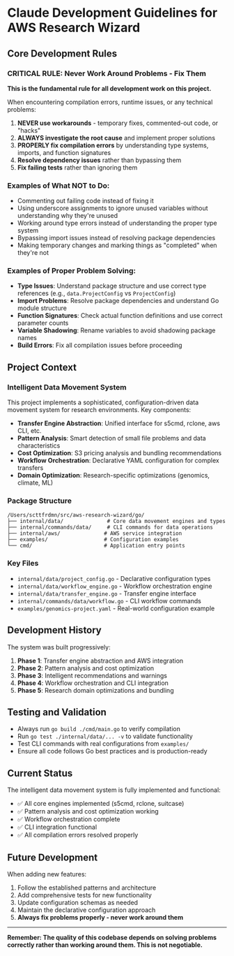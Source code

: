 # Claude Development Guidelines for AWS Research Wizard

## Core Development Rules

### **CRITICAL RULE: Never Work Around Problems - Fix Them**

**This is the fundamental rule for all development work on this project.**

When encountering compilation errors, runtime issues, or any technical problems:

1. **NEVER use workarounds** - temporary fixes, commented-out code, or "hacks"
2. **ALWAYS investigate the root cause** and implement proper solutions
3. **PROPERLY fix compilation errors** by understanding type systems, imports, and function signatures
4. **Resolve dependency issues** rather than bypassing them
5. **Fix failing tests** rather than ignoring them

### Examples of What NOT to Do:
- Commenting out failing code instead of fixing it
- Using underscore assignments to ignore unused variables without understanding why they're unused
- Working around type errors instead of understanding the proper type system
- Bypassing import issues instead of resolving package dependencies
- Making temporary changes and marking things as "completed" when they're not

### Examples of Proper Problem Solving:
- **Type Issues**: Understand package structure and use correct type references (e.g., `data.ProjectConfig` vs `ProjectConfig`)
- **Import Problems**: Resolve package dependencies and understand Go module structure
- **Function Signatures**: Check actual function definitions and use correct parameter counts
- **Variable Shadowing**: Rename variables to avoid shadowing package names
- **Build Errors**: Fix all compilation issues before proceeding

## Project Context

### Intelligent Data Movement System
This project implements a sophisticated, configuration-driven data movement system for research environments. Key components:

- **Transfer Engine Abstraction**: Unified interface for s5cmd, rclone, aws CLI, etc.
- **Pattern Analysis**: Smart detection of small file problems and data characteristics
- **Cost Optimization**: S3 pricing analysis and bundling recommendations
- **Workflow Orchestration**: Declarative YAML configuration for complex transfers
- **Domain Optimization**: Research-specific optimizations (genomics, climate, ML)

### Package Structure
```
/Users/scttfrdmn/src/aws-research-wizard/go/
├── internal/data/              # Core data movement engines and types
├── internal/commands/data/     # CLI commands for data operations
├── internal/aws/              # AWS service integration
├── examples/                  # Configuration examples
└── cmd/                       # Application entry points
```

### Key Files
- `internal/data/project_config.go` - Declarative configuration types
- `internal/data/workflow_engine.go` - Workflow orchestration engine
- `internal/data/transfer_engine.go` - Transfer engine interface
- `internal/commands/data/workflow.go` - CLI workflow commands
- `examples/genomics-project.yaml` - Real-world configuration example

## Development History

The system was built progressively:
1. **Phase 1**: Transfer engine abstraction and AWS integration
2. **Phase 2**: Pattern analysis and cost optimization
3. **Phase 3**: Intelligent recommendations and warnings
4. **Phase 4**: Workflow orchestration and CLI integration
5. **Phase 5**: Research domain optimizations and bundling

## Testing and Validation

- Always run `go build ./cmd/main.go` to verify compilation
- Run `go test ./internal/data/... -v` to validate functionality
- Test CLI commands with real configurations from `examples/`
- Ensure all code follows Go best practices and is production-ready

## Current Status

The intelligent data movement system is fully implemented and functional:
- ✅ All core engines implemented (s5cmd, rclone, suitcase)
- ✅ Pattern analysis and cost optimization working
- ✅ Workflow orchestration complete
- ✅ CLI integration functional
- ✅ All compilation errors resolved properly

## Future Development

When adding new features:
1. Follow the established patterns and architecture
2. Add comprehensive tests for new functionality
3. Update configuration schemas as needed
4. Maintain the declarative configuration approach
5. **Always fix problems properly - never work around them**

---

**Remember: The quality of this codebase depends on solving problems correctly rather than working around them. This is not negotiable.**
